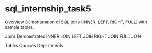 # sql_internship_task5
Overview
Demonstration of SQL joins (INNER, LEFT, RIGHT, FULL) with sample tables.

Joins Demonstrated
INNER JOIN
LEFT JOIN
RIGHT JOIN
FULL JOIN

Tables
Courses
Departments
